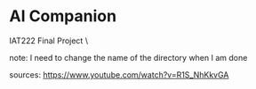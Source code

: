 # AI Companion
IAT222 Final Project \

note: I need to change the name of the directory when I am done 

sources:
https://www.youtube.com/watch?v=R1S_NhKkvGA
